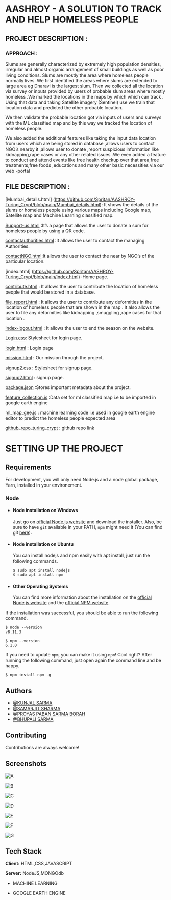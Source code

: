 
# AASHROY - A SOLUTION TO TRACK AND HELP HOMELESS PEOPLE




## PROJECT DESCRIPTION :
### APPROACH :

Slums are generally characterized by extremely high population densities, irregular and almost organic arrangement of small buildings  as well as poor living conditions.
Slums are mostly the area where homeless people normally lives.
We first identified the areas where slums are extended to large area eg Dharavi is the largest slum. Then we  collected all the location via survey or inputs provided by users of probable slum areas where mostly homeless .We marked the locations in the maps by which which can track . 
Using that data and taking Satellite imagery (Sentinel) use we train that location data and predicted the other probable location.

We then validate the probable location got via inputs of users and surveys with the ML classified map and by this way we tracked the location of homeless people.

We also added the additional features like taking the input data location from users which are being stored in database ,allows users to contact NGO’s nearby it ,allows user to donate ,report suspicious information like kidnapping,rape cases or any other related issues .We even added a feature to conduct and attend events like free health checkup over that area,free treatments,free foods ,educations and many other basic necessities via our web -portal


## FILE  DESCRIPTION :

[Mumbai_details.html] (https://github.com/Spritan/AASHROY-Turing_Crypt/blob/main/Mumbai_details.html): It shows the details of the slums or homeless people using various maps including Google map, Satellite map and Machine Learning classified map.
 
[Support-us.html](https://github.com/Spritan/AASHROY-Turing_Crypt/blob/main/Support-us.html) :It’s a page that allows the user to donate a sum for homeless people by using a QR code.
 
[contactauthorities.html](https://github.com/Spritan/AASHROY-Turing_Crypt/blob/main/contactauthorities.html) :It allows the user to contact the managing Authorities.
 
[contactNGO.html](https://github.com/Spritan/AASHROY-Turing_Crypt/blob/main/contactNGO.html):It allows the user to contact the near by NGO’s of the particular location.
 
[index.html] (https://github.com/Spritan/AASHROY-Turing_Crypt/blob/main/index.html) :Home page.
 
[contribute.html](https://github.com/Spritan/AASHROY-Turing_Crypt/blob/main/contribute.html) : It allows the user to contribute the location of homeless people that would be stored in a database.
 
[file_report.html](https://github.com/Spritan/AASHROY-Turing_Crypt/blob/main/file_report.html) : It allows the user to contribute any deformities in the location of homeless people that are shown in the map . It also allows the user to file any deformities like kidnapping ,smuggling ,rape cases for that location . 
 
[index-logout.html](https://github.com/Spritan/AASHROY-Turing_Crypt/blob/main/index-logout.html) : It allows the user to end the season on the website.
 
[Login.css](https://github.com/Spritan/AASHROY-Turing_Crypt/blob/main/login.css): Stylesheet for login page.
 
[login.html](https://github.com/Spritan/AASHROY-Turing_Crypt/blob/main/login.html) : Login page
 
[mission.html](https://github.com/Spritan/AASHROY-Turing_Crypt/blob/main/mission.html) : Our mission through the project.
 
[signup2.css](https://github.com/Spritan/AASHROY-Turing_Crypt/blob/main/signup2.css) : Stylesheet for signup page.
 
[signup2.html](https://github.com/Spritan/AASHROY-Turing_Crypt/blob/main/signup2.html) : signup page.
 
[package.json](https://github.com/Spritan/AASHROY-Turing_Crypt/blob/main/package.json) :Stores important metadata about the project.
 
[feature_collection.js](https://github.com/Spritan/AASHROY-Turing_Crypt/blob/main/feature_collection.js) :Data set for ml classified map i.e to be imported in google earth engine
 
[ml_map_gee.js](https://github.com/Spritan/AASHROY-Turing_Crypt/blob/main/ml_map_gee.js) : machine learning code i.e used in google earth engine editor to predict the homeless people expected area

[github_repo_turing_crypt](https://github.com/Spritan/AASHROY-Turing_Crypt/blob/main/github_repo_turing_crypt.txt) : github repo link







# SETTING UP THE PROJECT
## Requirements

For development, you will only need Node.js and a node global package, Yarn, installed in your environement.

### Node
- #### Node installation on Windows

  Just go on [official Node.js website](https://nodejs.org/) and download the installer.
Also, be sure to have `git` available in your PATH, `npm` might need it (You can find git [here](https://git-scm.com/)).

- #### Node installation on Ubuntu

  You can install nodejs and npm easily with apt install, just run the following commands.

      $ sudo apt install nodejs
      $ sudo apt install npm

- #### Other Operating Systems
  You can find more information about the installation on the [official Node.js website](https://nodejs.org/) and the [official NPM website](https://npmjs.org/).

If the installation was successful, you should be able to run the following command.

    $ node --version
    v8.11.3

    $ npm --version
    6.1.0

If you need to update `npm`, you can make it using `npm`! Cool right? After running the following command, just open again the command line and be happy.

    $ npm install npm -g


  
## Authors


- [@KUNJAL SARMA](https://github.com/KunjalSarma)
- [@SAMARJIT SHARMA](https://github.com/UntrainedAnimal)
- [@PROYAS PABAN SARMA BORAH](https://github.com/Spritan)
- [@BHUPALI SARMA](https://github.com/bhupalisarma)

  
## Contributing

Contributions are always welcome!



  
## Screenshots

![A](https://user-images.githubusercontent.com/62415937/134726967-98215bcf-9f78-43d1-9bcd-6de2b49fbe8f.PNG)

![B](https://user-images.githubusercontent.com/62415937/134726889-71a8cc04-94f9-4df9-9a82-485b89359884.PNG)

![C](https://user-images.githubusercontent.com/62415937/134726980-f0b85a6e-79ab-4513-b326-2f5b7b2da02f.PNG)

![D](https://user-images.githubusercontent.com/62415937/134726986-f489bacd-ec90-4833-80ee-3efcb65b02ae.PNG)

![E](https://user-images.githubusercontent.com/62415937/134727004-5f3f404a-c497-44e6-a1c1-7a5e20d321da.PNG)

![F](https://user-images.githubusercontent.com/62415937/134727083-230a222a-acc2-4d1d-9787-e0d9f7585fe4.PNG)

![G](https://user-images.githubusercontent.com/62415937/134726912-fc419e93-f964-40f3-8cc6-05bb1b5ac47e.PNG)

## Tech Stack


**Client:** HTML,CSS,JAVASCRIPT
 
**Server:** NodeJS,MONGOdb

- MACHINE LEARNING 

- GOOGLE EARTH ENGINE
 

  
